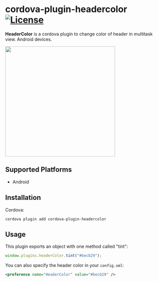# cordova-plugin-headercolor [![License](https://img.shields.io/github/license/tomloprod/cordova-plugin-headercolor.svg)](http://www.opensource.org/licenses/mit-license.php)

**HeaderColor** is a cordova plugin to change color of header in multitask view. Android devices.

<img src="https://raw.githubusercontent.com/tomloprod/cordova-plugin-headercolor/master/headercolor.png" width="350"/>

## Supported Platforms

- Android

## Installation

Cordova:

    cordova plugin add cordova-plugin-headercolor

## Usage

This plugin exports an object with one method called "tint":

```javascript
window.plugins.headerColor.tint("#becb29");
```

You can also specify the header color in your `config.xml`:

```xml
<preference name="HeaderColor" value="#becb29" />
```
